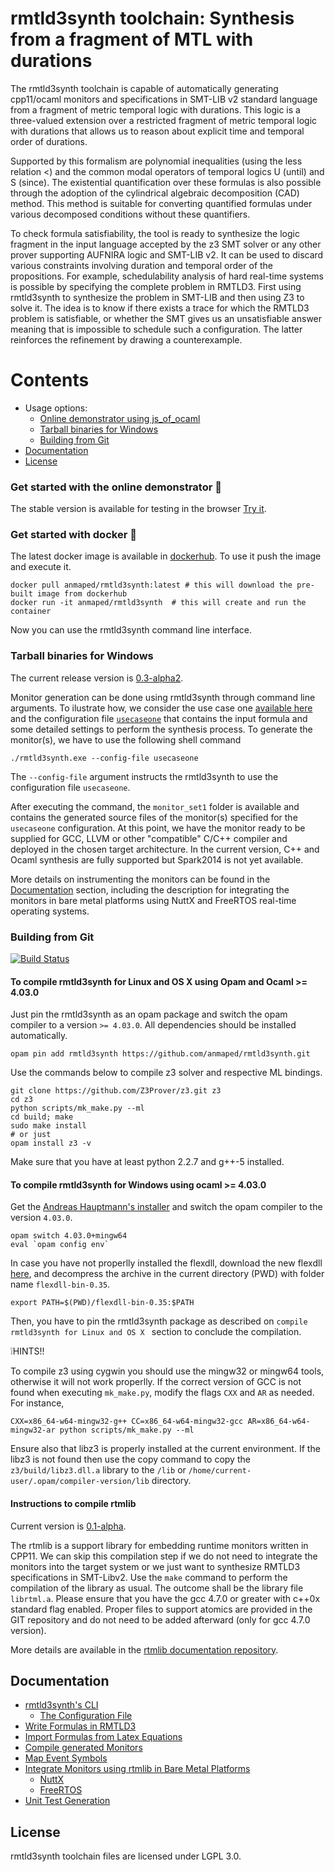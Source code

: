 
rmtld3synth toolchain: Synthesis from a fragment of MTL with durations
===========================================

The rmtld3synth toolchain is capable of automatically generating cpp11/ocaml monitors and specifications in SMT-LIB v2 standard language from a fragment of metric temporal logic with durations. This logic is a three-valued extension over a restricted fragment of metric temporal logic with durations that allows us to reason about explicit time and temporal order of durations.

Supported by this formalism are polynomial inequalities (using the less relation <) and the common modal operators of temporal logics U (until) and S (since). 
The existential quantification over these formulas is also possible through the adoption of the cylindrical algebraic decomposition (CAD) method. This method is suitable for converting quantified formulas under various decomposed conditions without these quantifiers.

To check formula satisfiability, the tool is ready to synthesize the logic fragment in the input language accepted by the z3 SMT solver or any other prover supporting AUFNIRA logic and SMT-LIB v2. It can be used to discard various constraints involving duration and temporal order of the propositions.
For example, schedulability analysis of hard real-time systems is possible by specifying the complete problem in RMTLD3. First using rmtld3synth to synthesize the problem in SMT-LIB and then using Z3 to solve it. The idea is to know if there exists a trace for which the RMTLD3 problem is satisfiable, or whether the SMT gives us an unsatisfiable answer meaning that is impossible to schedule such a configuration. The latter reinforces the refinement by drawing a counterexample.

# Contents

- Usage options:
  - [Online demonstrator using js_of_ocaml](#online-demonstrator-using-js_of_ocaml)
  - [Tarball binaries for Windows](#tarball-binaries-for-windows)
  - [Building from Git](#building-from-git)
- [Documentation](#documentation)
- [License](#license)

### Get started with the online demonstrator :camel:

The stable version is available for testing in the browser [Try it](https://anmaped.github.io/rmtld3synth).

### Get started with docker :whale:

The latest docker image is available in [dockerhub](https://cloud.docker.com/u/anmaped/repository/docker/anmaped/rmtld3synth). To use it push the image and execute it.
```
docker pull anmaped/rmtld3synth:latest # this will download the pre-built image from dockerhub
docker run -it anmaped/rmtld3synth  # this will create and run the container
```

Now you can use the rmtld3synth command line interface.

### Tarball binaries for Windows

The current release version is [0.3-alpha2](../../releases/download/v0.3-alpha2/release-v0.3-alpha2-windows64.zip?raw=true).

Monitor generation can be done using rmtld3synth through command line arguments. To ilustrate how, we consider the use case one [available here](http://rawgit.com/cistergit/rmtld3synth/master/doc/usecase1.html) and the configuration file [`usecaseone`](/config/usecaseone?raw=true) that contains the input formula and some detailed settings to perform the synthesis process. To generate the monitor(s), we have to use the following shell command
```
./rmtld3synth.exe --config-file usecaseone
```
The `--config-file` argument instructs the rmtld3synth to use the configuration file `usecaseone`.

After executing the command, the `monitor_set1` folder is available and contains the generated source files of the monitor(s) specified for the `usecaseone` configuration.
At this point, we have the monitor ready to be supplied for GCC, LLVM or other "compatible" C/C++ compiler and deployed in the chosen target architecture. In the current version, C++ and Ocaml synthesis are fully supported but Spark2014 is not yet available.

More details on instrumenting the monitors can be found in the [Documentation](#documentation) section, including the description for integrating the monitors in bare metal platforms using NuttX and FreeRTOS real-time operating systems.

### Building from Git
[![Build Status](https://travis-ci.org/anmaped/rmtld3synth.svg?branch=master)](https://travis-ci.org/anmaped/rmtld3synth)

#### To compile rmtld3synth for Linux and OS X using Opam and Ocaml >= 4.03.0
Just pin the rmtld3synth as an opam package and switch the opam compiler to a version `>= 4.03.0`. All dependencies should be installed automatically.

```
opam pin add rmtld3synth https://github.com/anmaped/rmtld3synth.git
```

Use the commands below to compile z3 solver and respective ML bindings.
```
git clone https://github.com/Z3Prover/z3.git z3
cd z3
python scripts/mk_make.py --ml
cd build; make
sudo make install
# or just 
opam install z3 -v
```
Make sure that you have at least python 2.2.7 and g++-5 installed.


#### To compile rmtld3synth for Windows using ocaml >= 4.03.0
Get the [Andreas Hauptmann's installer](https://fdopen.github.io/opam-repository-mingw/installation/) and switch the opam compiler to the version `4.03.0`.
```
opam switch 4.03.0+mingw64
eval `opam config env`
```
In case you have not properlly installed the flexdll, download the new flexdll [here](http://alain.frisch.fr/flexdll/flexdll-bin-0.35.zip), and decompress the archive in the current directory (PWD) with folder name `flexdll-bin-0.35`.
```
export PATH=$(PWD)/flexdll-bin-0.35:$PATH
```
Then, you have to pin the rmtld3synth package as described on `compile rmtld3synth for Linux and OS X ` section to conclude the compilation.

:grey_exclamation:HINTS!!

To compile z3 using cygwin you should use the mingw32 or mingw64 tools, otherwise it will not work properlly.
If the correct version of GCC is not found when executing `mk_make.py`, modify the flags `CXX` and `AR` as needed. For instance,
```
CXX=x86_64-w64-mingw32-g++ CC=x86_64-w64-mingw32-gcc AR=x86_64-w64-mingw32-ar python scripts/mk_make.py --ml
```

Ensure also that libz3 is properly installed at the current environment.
If the libz3 is not found then use the copy command to copy the `z3/build/libz3.dll.a` library to the `/lib` or `/home/current-user/.opam/compiler-version/lib` directory.


#### Instructions to compile rtmlib

Current version is [0.1-alpha](../../releases/download/v0.3-alpha/rtmlib-0.1.zip?raw=true).

The rtmlib is a support library for embedding runtime monitors written in CPP11. We can skip this compilation step if we do not need to integrate the monitors into the target system or we just want to synthesize RMTLD3 specifications in SMT-Libv2.
Use the `make` command to perform the compilation of the library as usual. The outcome shall be the library file `librtml.a`. Please ensure that you have the gcc 4.7.0 or greater with c++0x standard flag enabled. Proper files to support atomics are provided in the GIT repository and do not need to be added afterward (only for gcc 4.7.0 version).

More details are available in the [rtmlib documentation repository](https://anmaped.github.io/rtmlib/doc/).



## Documentation

- [rmtld3synth's CLI](doc/general.md#overview-of-the-command-line-interface-of-rmtld3synth)
  - [The Configuration File](doc/general.md#overview-of-the-configuration-file)
- [Write Formulas in RMTLD3](doc/general.md#write-formulas-in-rmtld3)
- [Import Formulas from Latex Equations](doc/general.md#write-formulas-in-latex-and-know-how-to-use-them)
- [Compile generated Monitors](doc/general.md#compile-the-generated-monitors)
- [Map Event Symbols](doc/general.md#map-event-symbols)
- [Integrate Monitors using rtmlib in Bare Metal Platforms](doc/general.md#integrate-monitors-using-rtmlib-in-a-bare-metal-platform)
  - [NuttX](doc/general.md#nuttx-os)
  - [FreeRTOS](doc/general.md#freertos)
- [Unit Test Generation](doc/general.md#unit-test-generation)


## License

rmtld3synth toolchain files are licensed under LGPL 3.0.